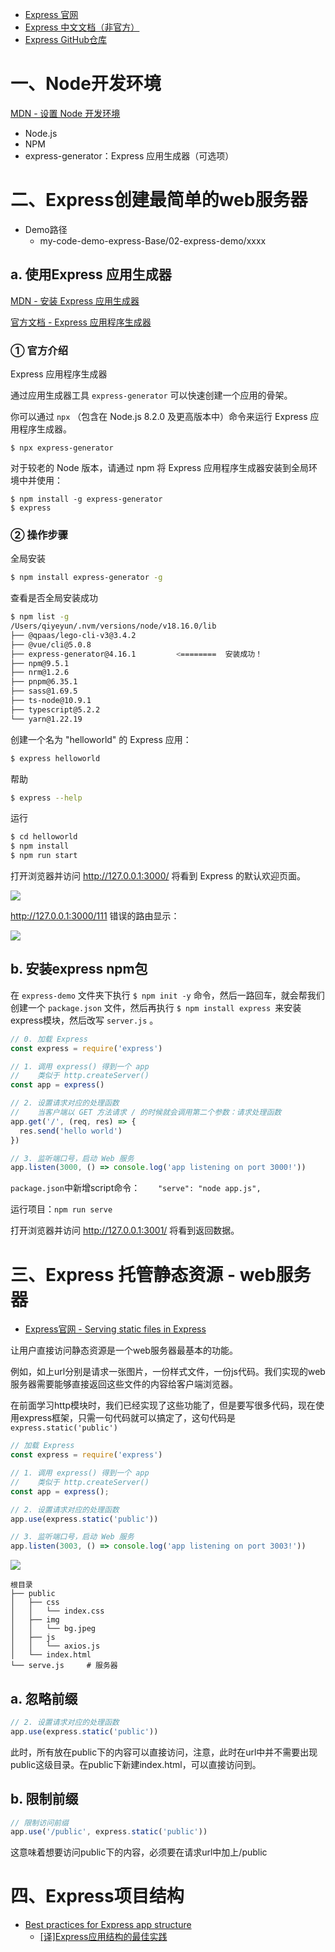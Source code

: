 - [Express 官网](https://link.juejin.cn/?target=http%3A%2F%2Fexpressjs.com%2F)
- [Express 中文文档（非官方）](https://link.juejin.cn/?target=http%3A%2F%2Fwww.expressjs.com.cn%2F)
- [Express GitHub仓库](https://link.juejin.cn/?target=https%3A%2F%2Fgithub.com%2Fexpressjs%2Fexpress) 



# 一、Node开发环境

[MDN - 设置 Node 开发环境](https://developer.mozilla.org/zh-CN/docs/Learn/Server-side/Express_Nodejs/development_environment)

* Node.js 
* NPM
* express-generator：Express 应用生成器（可选项）



# 二、Express创建最简单的web服务器

* Demo路径
    * my-code-demo-express-Base/02-express-demo/xxxx
    
        

## a. 使用Express 应用生成器

[MDN - 安装 Express 应用生成器](https://developer.mozilla.org/zh-CN/docs/Learn/Server-side/Express_Nodejs/development_environment#安装_express_应用生成器)

[官方文档 - Express 应用程序生成器](https://www.expressjs.com.cn/starter/generator.html)

### ① 官方介绍

Express 应用程序生成器

通过应用生成器工具 `express-generator` 可以快速创建一个应用的骨架。

你可以通过 `npx` （包含在 Node.js 8.2.0 及更高版本中）命令来运行 Express 应用程序生成器。

```console
$ npx express-generator
```

对于较老的 Node 版本，请通过 npm 将 Express 应用程序生成器安装到全局环境中并使用：

```console
$ npm install -g express-generator
$ express
```



### ② 操作步骤

全局安装

```sh
$ npm install express-generator -g
```

查看是否全局安装成功

```sh
$ npm list -g
/Users/qiyeyun/.nvm/versions/node/v18.16.0/lib
├── @qpaas/lego-cli-v3@3.4.2
├── @vue/cli@5.0.8
├── express-generator@4.16.1         <========  安装成功！
├── npm@9.5.1
├── nrm@1.2.6
├── pnpm@6.35.1
├── sass@1.69.5
├── ts-node@10.9.1
├── typescript@5.2.2
└── yarn@1.22.19
```

创建一个名为 "helloworld" 的 Express 应用：

```sh
$ express helloworld
```

帮助

```sh
$ express --help
```

运行

```sh
$ cd helloworld
$ npm install
$ npm run start
```

打开浏览器并访问 http://127.0.0.1:3000/ 将看到 Express 的默认欢迎页面。

![](/AllFiles/NodeJS/03-Express/express入门/images/001.png)

 http://127.0.0.1:3000/111 错误的路由显示：

![](/AllFiles/NodeJS/03-Express/express入门/images/002.png)



## b. 安装express npm包

在 `express-demo` 文件夹下执行 `$ npm init -y` 命令，然后一路回车，就会帮我们创建一个 `package.json` 文件，然后再执行 `$ npm install express `来安装express模块，然后改写 `server.js` 。

```js
// 0. 加载 Express
const express = require('express')

// 1. 调用 express() 得到一个 app
//    类似于 http.createServer()
const app = express()

// 2. 设置请求对应的处理函数
//    当客户端以 GET 方法请求 / 的时候就会调用第二个参数：请求处理函数
app.get('/', (req, res) => {
  res.send('hello world')
})

// 3. 监听端口号，启动 Web 服务
app.listen(3000, () => console.log('app listening on port 3000!'))
```

`package.json`中新增script命令：`    "serve": "node app.js",`

运行项目：`npm run serve` 

打开浏览器并访问 http://127.0.0.1:3001/ 将看到返回数据。



# 三、Express 托管静态资源 - web服务器

* [Express官网 - Serving static files in Express](https://expressjs.com/en/starter/static-files.html)

让用户直接访问静态资源是一个web服务器最基本的功能。

例如，如上url分别是请求一张图片，一份样式文件，一份js代码。我们实现的web服务器需要能够直接返回这些文件的内容给客户端浏览器。

在前面学习http模块时，我们已经实现了这些功能了，但是要写很多代码，现在使用express框架，只需一句代码就可以搞定了，这句代码是  `express.static('public')`

```js
// 加载 Express
const express = require('express')

// 1. 调用 express() 得到一个 app
//    类似于 http.createServer()
const app = express();

// 2. 设置请求对应的处理函数
app.use(express.static('public'))

// 3. 监听端口号，启动 Web 服务
app.listen(3003, () => console.log('app listening on port 3003!'))
```

![](/AllFiles/NodeJS/03-Express/express入门/images/003.png)

```
根目录
├── public
│   ├── css
│   │   └── index.css
│   ├── img
│   │   └── bg.jpeg
│   ├── js
│   │   └── axios.js
│   └── index.html
└── serve.js     # 服务器
```



## a. 忽略前缀

```js
// 2. 设置请求对应的处理函数
app.use(express.static('public'))
```

此时，所有放在public下的内容可以直接访问，注意，此时在url中并不需要出现public这级目录。在public下新建index.html，可以直接访问到。



## b. 限制前缀

```js
// 限制访问前缀
app.use('/public', express.static('public'))
```

这意味着想要访问public下的内容，必须要在请求url中加上/public



# 四、Express项目结构

* [Best practices for Express app structure](https://www.terlici.com/2014/08/25/best-practices-express-structure.html)
    * [[译]Express应用结构的最佳实践](https://github.com/DavidCai1111/my-blog/issues/17)

















